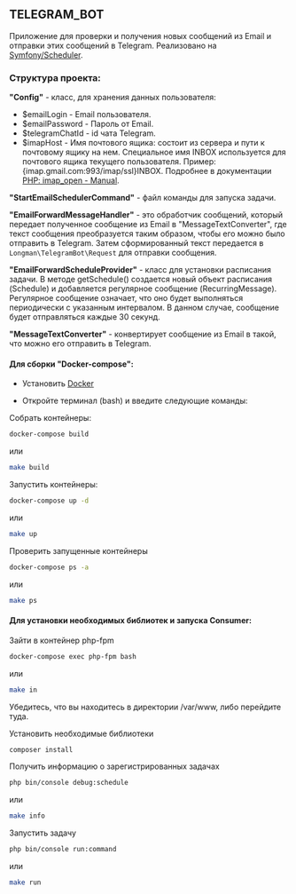 ## TELEGRAM_BOT

Приложение для проверки и получения новых сообщений из Email и отправки этих сообщений в Telegram. Реализовано
на [Symfony/Scheduler](https://symfony.com/blog/new-in-symfony-6-3-scheduler-component).

### Структура проекта:

**"Config"** - класс, для хранения данных пользователя:

* $emailLogin - Email пользователя.
* $emailPassword - Пароль от Email.
* $telegramChatId - id чата Telegram.
* $imapHost - Имя почтового ящика: состоит из сервера и пути к почтовому ящику на нем. 
Специальное имя INBOX используется для почтового ящика текущего пользователя. 
Пример: {imap.gmail.com:993/imap/ssl}INBOX. Подробнее в документации [PHP: imap_open - Manual](https://www.php.net/manual/ru/function.imap-open.php).

**"StartEmailSchedulerCommand"** - файл команды для запуска задачи.

**"EmailForwardMessageHandler"** - это обработчик сообщений, который передает полученное сообщение из Email в
"MessageTextConverter", где текст сообщения преобразуется таким образом, чтобы его можно было отправить в Telegram.
Затем сформированный текст передается в `Longman\TelegramBot\Request` для отправки сообщения.

**"EmailForwardScheduleProvider"** - класс для установки расписания задачи. В методе getSchedule() создается новый 
объект расписания (Schedule) и добавляется регулярное сообщение (RecurringMessage). Регулярное сообщение означает, 
что оно будет выполняться периодически с указанным интервалом. В данном случае, сообщение будет отправляться каждые 
30 секунд.

**"MessageTextConverter"** - конвертирует сообщение из Email в такой, что можно его отправить в Telegram.
#### Для сборки "Docker-compose":

* Установить [Docker](https://docs.docker.com/get-started/)

* Откройте терминал (bash) и введите следующие команды:

Собрать контейнеры:

```bash
docker-compose build
```

или

```bash
make build
```

Запустить контейнеры:

```bash
docker-compose up -d
```

или

```bash
make up
```

Проверить запущенные контейнеры

```bash
docker-compose ps -a
```

или

```bash
make ps
```

#### Для установки необходимых библиотек и запуска Consumer:

Зайти в контейнер php-fpm

```bash
docker-compose exec php-fpm bash
```

или

```bash
make in
```

Убедитесь, что вы находитесь в директории /var/www, либо перейдите туда.

Установить необходимые библиотеки

```bash
composer install
```

Получить информацию о зарегистрированных задачах


```bash
php bin/console debug:schedule
```

или

```bash
make info
```

Запустить задачу

```bash
php bin/console run:command
```

или

```bash
make run
```
